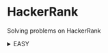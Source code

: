 # HackerRank
Solving problems on HackerRank
<details>
<summary>EASY</summary>

|Name|Problem|Solution|
|---|---|---|
|Java Anagrams|https://www.hackerrank.com/challenges/java-anagrams|<a href='https://github.com/savra/HackerRank/tree/master/src/main/java/com/hvdbs/savra/hackerrank/topics/java/JavaAnagrams.java'>Java Anagrams</a>|
|Java BigInteger|https://www.hackerrank.com/challenges/java-biginteger|<a href='https://github.com/savra/HackerRank/tree/master/src/main/java/com/hvdbs/savra/hackerrank/topics/java/JavaBigInteger.java'>Java BigInteger</a>|
|Java Currency Formatter|https://www.hackerrank.com/challenges/java-currency-formatter|<a href='https://github.com/savra/HackerRank/tree/master/src/main/java/com/hvdbs/savra/hackerrank/topics/java/JavaCurrencyFormatter.java'>Java Currency Formatter</a>|
|Java Datatypes|https://www.hackerrank.com/challenges/java-datatypes|<a href='https://github.com/savra/HackerRank/tree/master/src/main/java/com/hvdbs/savra/hackerrank/topics/java/JavaDatatypes.java'>Java Datatypes</a>|
|Java Date and Time|https://www.hackerrank.com/challenges/java-date-and-time|<a href='https://github.com/savra/HackerRank/tree/master/src/main/java/com/hvdbs/savra/hackerrank/topics/java/JavaDateAndTime.java'>Java Date and Time</a>|
|Java End-of-file|https://www.hackerrank.com/challenges/java-end-of-file|<a href='https://github.com/savra/HackerRank/tree/master/src/main/java/com/hvdbs/savra/hackerrank/topics/java/JavaEndOfFile.java'>Java End-of-file</a>|
|Java Exception Handling (Try-catch)|https://www.hackerrank.com/challenges/java-exception-handling-try-catch|<a href='https://github.com/savra/HackerRank/tree/master/src/main/java/com/hvdbs/savra/hackerrank/topics/java/JavaExceptionHandlingTryCatch.java'>Java Exception Handling (Try-catch)</a>|
|Java If-Else|https://www.hackerrank.com/challenges/java-if-else|<a href='https://github.com/savra/HackerRank/tree/master/src/main/java/com/hvdbs/savra/hackerrank/topics/java/JavaIfElse.java'>Java If-Else</a>|
|Java Int to String|https://www.hackerrank.com/challenges/java-int-to-string|<a href='https://github.com/savra/HackerRank/tree/master/src/main/java/com/hvdbs/savra/hackerrank/topics/java/JavaIntToString.java'>Java Int to String</a>|
|Java Loops I|https://www.hackerrank.com/challenges/java-loops-i|<a href='https://github.com/savra/HackerRank/tree/master/src/main/java/com/hvdbs/savra/hackerrank/topics/java/JavaLoopsI.java'>Java Loops I</a>|
|Java Loops II|https://www.hackerrank.com/challenges/java-loops|<a href='https://github.com/savra/HackerRank/tree/master/src/main/java/com/hvdbs/savra/hackerrank/topics/java/JavaLoopsII.java'>Java Loops II</a>|
|Java Output Formatting|https://www.hackerrank.com/challenges/java-output-formatting|<a href='https://github.com/savra/HackerRank/tree/master/src/main/java/com/hvdbs/savra/hackerrank/topics/java/JavaOutputFormatting.java'>Java Output Formatting</a>|
|Java Primality Test|https://www.hackerrank.com/challenges/java-primality-test|<a href='https://github.com/savra/HackerRank/tree/master/src/main/java/com/hvdbs/savra/hackerrank/topics/java/JavaPrimalityTest.java'>Java Primality Test</a>|
|Java Static Initializer Block|https://www.hackerrank.com/challenges/java-static-initializer-block|<a href='https://github.com/savra/HackerRank/tree/master/src/main/java/com/hvdbs/savra/hackerrank/topics/java/JavaStaticInitializerBlock.java'>Java Static Initializer Block</a>|
|Java Stdin and Stdout I|https://www.hackerrank.com/challenges/java-stdin-and-stdout-1|<a href='https://github.com/savra/HackerRank/tree/master/src/main/java/com/hvdbs/savra/hackerrank/topics/java/JavaStdinAndStdoutI.java'>Java Stdin and Stdout I</a>|
|Java Stdin and Stdout II|https://www.hackerrank.com/challenges/java-stdin-stdout|<a href='https://github.com/savra/HackerRank/tree/master/src/main/java/com/hvdbs/savra/hackerrank/topics/java/JavaStdinAndStdoutII.java'>Java Stdin and Stdout II</a>|
|Java String Reverse|https://www.hackerrank.com/challenges/java-string-reverse|<a href='https://github.com/savra/HackerRank/tree/master/src/main/java/com/hvdbs/savra/hackerrank/topics/java/JavaStringReverse.java'>Java String Reverse</a>|
|Java Strings Introduction|https://www.hackerrank.com/challenges/java-strings-introduction|<a href='https://github.com/savra/HackerRank/tree/master/src/main/java/com/hvdbs/savra/hackerrank/topics/java/JavaStringsIntroduction.java'>Java Strings Introduction</a>|
|Java String Tokens|https://www.hackerrank.com/challenges/java-string-tokens|<a href='https://github.com/savra/HackerRank/tree/master/src/main/java/com/hvdbs/savra/hackerrank/topics/java/JavaStringTokens.java'>Java String Tokens</a>|
|Java Substring|https://www.hackerrank.com/challenges/java-substring|<a href='https://github.com/savra/HackerRank/tree/master/src/main/java/com/hvdbs/savra/hackerrank/topics/java/JavaSubstring.java'>Java Substring</a>|
|Java Substring Comparisons|https://www.hackerrank.com/challenges/java-string-compare|<a href='https://github.com/savra/HackerRank/tree/master/src/main/java/com/hvdbs/savra/hackerrank/topics/java/JavaSubstringComparisons.java'>Java Substring Comparisons</a>|
|Pattern Syntax Checker|https://www.hackerrank.com/challenges/pattern-syntax-checker|<a href='https://github.com/savra/HackerRank/tree/master/src/main/java/com/hvdbs/savra/hackerrank/topics/java/PatternSyntaxChecker.java'>Pattern Syntax Checker</a>|
|Welcome to Java!|https://www.hackerrank.com/challenges/welcome-to-java|<a href='https://github.com/savra/HackerRank/tree/master/src/main/java/com/hvdbs/savra/hackerrank/topics/java/WelcomeToJava.java'>Welcome to Java!</a>|
</details>